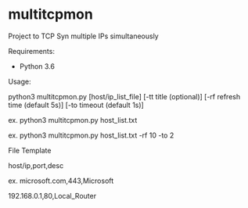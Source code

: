 # multitcpmon

Project to TCP Syn multiple IPs simultaneously


Requirements:

- Python 3.6
 

Usage:

python3 multitcpmon.py [host/ip_list_file] [-tt title (optional)] [-rf refresh time (default 5s)] [-to timeout (default 1s)]

ex. python3 multitcpmon.py host_list.txt

ex. python3 multitcpmon.py host_list.txt -rf 10 -to 2


File Template

host/ip,port,desc

ex.
microsoft.com,443,Microsoft

192.168.0.1,80,Local_Router
